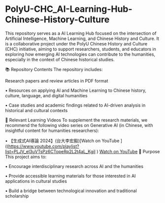 # PolyU-CHC_AI-Learning-Hub-Chinese-History-Culture
This repository serves as a  AI Learning Hub focused on the intersection of Artificial Intelligence, Machine Learning, and Chinese History and Culture. It is a collaborative project under the PolyU Chinese History and Culture (CHC) initiative, aiming to support researchers, students, and educators in exploring how emerging AI technologies can contribute to the humanities, especially in the context of Chinese historical studies.

📚 Repository Contents
The repository includes:

Research papers and review articles in PDF format

• Resources on applying AI and Machine Learning to Chinese history, culture, language, and digital humanities

• Case studies and academic findings related to AI-driven analysis in historical and cultural contexts

🎥 Relevant Learning Videos
To supplement the research materials, we recommend the following video series on Generative AI (in Chinese, with insightful content for humanities researchers):

• 【生成式AI導論 2024】(台大李宏毅)[Watch on YouTube
]((https://www.youtube.com/playlist?list=PLJV_el3uVTsPz6CTopeRp2L2t4aL_KgiI
) 
[Watch on YouTube]([url](https://www.youtube.com/playlist?list=PLJV_el3uVTsPz6CTopeRp2L2t4aL_KgiI))
📌 Purpose
This project aims to:

• Encourage interdisciplinary research across AI and the humanities

• Provide accessible learning materials for those interested in AI applications in cultural studies

• Build a bridge between technological innovation and traditional scholarship

